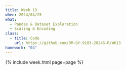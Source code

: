 ```yaml
---
title: Week 13
when: 2024/04/25
what:
  - Pandas & Dataset Exploration
  - Scaling & Encoding
class:
  - title: Code
    url: https://github.com/DM-GY-9103-2024S-R/WK13
homework: "04"
---
```

{% include week.html page=page %}
